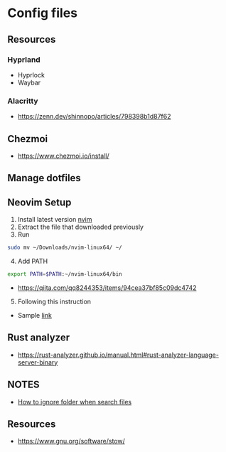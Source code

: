 # Config files

## Resources

### Hyprland

- Hyprlock
- Waybar

### Alacritty
- https://zenn.dev/shinnopo/articles/798398b1d87f62

## Chezmoi
- https://www.chezmoi.io/install/


## Manage dotfiles

## Neovim Setup

1. Install latest version [nvim](https://github.com/neovim/neovim/releases/tag/stable)
2. Extract the file that downloaded previously
3. Run
```bash
sudo mv ~/Downloads/nvim-linux64/ ~/
```
4. Add PATH
```bash
export PATH=$PATH:~/nvim-linux64/bin
```
* https://qiita.com/qq8244353/items/94cea37bf85c09dc4742

5. Following this instruction


- Sample [link](https://www.youtube.com/watch?v=stqUbv-5u2s)

## Rust analyzer
- https://rust-analyzer.github.io/manual.html#rust-analyzer-language-server-binary


## NOTES
- [How to ignore folder when search files](https://stackoverflow.com/questions/68563040/how-to-make-telescope-ignore-files-inside-node-modules)

## Resources
- https://www.gnu.org/software/stow/
